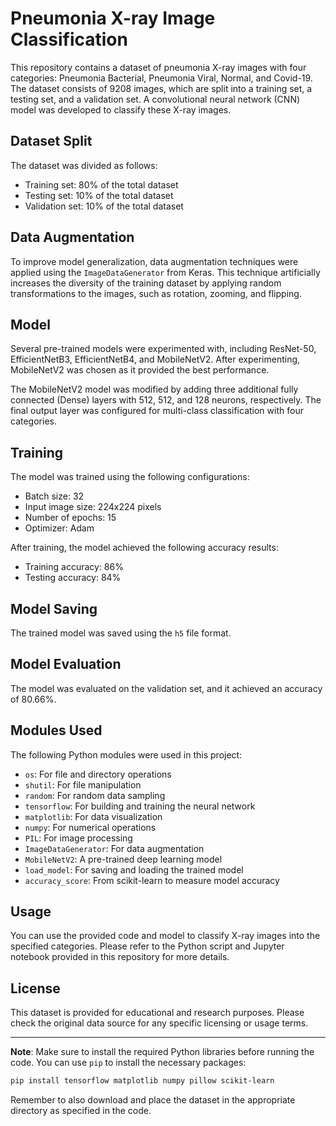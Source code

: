 # Pneumonia X-ray Image Classification

This repository contains a dataset of pneumonia X-ray images with four categories: Pneumonia Bacterial, Pneumonia Viral, Normal, and Covid-19. The dataset consists of 9208 images, which are split into a training set, a testing set, and a validation set. A convolutional neural network (CNN) model was developed to classify these X-ray images.

## Dataset Split
The dataset was divided as follows:
- Training set: 80% of the total dataset
- Testing set: 10% of the total dataset
- Validation set: 10% of the total dataset

## Data Augmentation
To improve model generalization, data augmentation techniques were applied using the `ImageDataGenerator` from Keras. This technique artificially increases the diversity of the training dataset by applying random transformations to the images, such as rotation, zooming, and flipping.

## Model
Several pre-trained models were experimented with, including ResNet-50, EfficientNetB3, EfficientNetB4, and MobileNetV2. After experimenting, MobileNetV2 was chosen as it provided the best performance.

The MobileNetV2 model was modified by adding three additional fully connected (Dense) layers with 512, 512, and 128 neurons, respectively. The final output layer was configured for multi-class classification with four categories.

## Training
The model was trained using the following configurations:
- Batch size: 32
- Input image size: 224x224 pixels
- Number of epochs: 15
- Optimizer: Adam

After training, the model achieved the following accuracy results:
- Training accuracy: 86%
- Testing accuracy: 84%

## Model Saving
The trained model was saved using the `h5` file format.

## Model Evaluation
The model was evaluated on the validation set, and it achieved an accuracy of 80.66%.

## Modules Used
The following Python modules were used in this project:
- `os`: For file and directory operations
- `shutil`: For file manipulation
- `random`: For random data sampling
- `tensorflow`: For building and training the neural network
- `matplotlib`: For data visualization
- `numpy`: For numerical operations
- `PIL`: For image processing
- `ImageDataGenerator`: For data augmentation
- `MobileNetV2`: A pre-trained deep learning model
- `load_model`: For saving and loading the trained model
- `accuracy_score`: From scikit-learn to measure model accuracy

## Usage
You can use the provided code and model to classify X-ray images into the specified categories. Please refer to the Python script and Jupyter notebook provided in this repository for more details.

## License
This dataset is provided for educational and research purposes. Please check the original data source for any specific licensing or usage terms.

---

**Note**: Make sure to install the required Python libraries before running the code. You can use `pip` to install the necessary packages:

```bash
pip install tensorflow matplotlib numpy pillow scikit-learn
```

Remember to also download and place the dataset in the appropriate directory as specified in the code.
